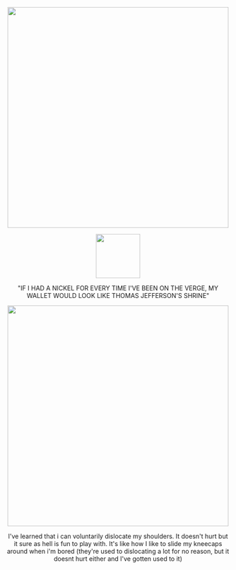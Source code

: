 <p align="center"> 
<img width="500" src=https://imgur.com/Xb2LGx7.png>
<p align="center">
<img width="100" src=https://imgur.com/ozElZ0S.png>
<p align="center">
"IF I HAD A NICKEL FOR EVERY TIME I'VE BEEN ON THE VERGE, MY WALLET WOULD LOOK LIKE THOMAS JEFFERSON'S SHRINE"
<p align="center">
<img width="500" src=https://imgur.com/6VFtyin.png>
<p align="center">
I've learned that i can voluntarily dislocate my shoulders. It doesn't hurt but it sure as hell is fun to play with. It's like how I like to slide my kneecaps around when i'm bored (they're used to dislocating a lot for no reason, but it doesnt hurt either and I've gotten used to it)
